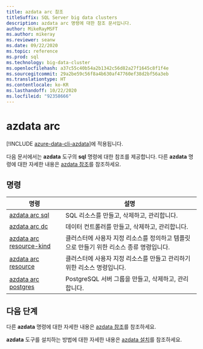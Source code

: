 ```yaml
---
title: azdata arc 참조
titleSuffix: SQL Server big data clusters
description: azdata arc 명령에 대한 참조 문서입니다.
author: MikeRayMSFT
ms.author: mikeray
ms.reviewer: seanw
ms.date: 09/22/2020
ms.topic: reference
ms.prod: sql
ms.technology: big-data-cluster
ms.openlocfilehash: a37c55c40b54a2b1342c56d82a27f1645c8f1f4e
ms.sourcegitcommit: 29a2be59c56f8a4b630af47760ef38d2bf56a3eb
ms.translationtype: HT
ms.contentlocale: ko-KR
ms.lasthandoff: 10/22/2020
ms.locfileid: "92358666"
---
```

# <a name="azdata-arc"></a>azdata arc

[!INCLUDE [azure-data-cli-azdata](../../includes/azure-data-cli-azdata.md)]에 적용됩니다.

다음 문서에서는 **azdata** 도구의 **sql** 명령에 대한 참조를 제공합니다. 다른 **azdata** 명령에 대한 자세한 내용은 [azdata 참조](reference-azdata.md)를 참조하세요.

## <a name="commands"></a>명령

|명령|설명|
| --- | --- |
[azdata arc sql](reference-azdata-arc-sql.md) | SQL 리소스를 만들고, 삭제하고, 관리합니다.
[azdata arc dc](reference-azdata-arc-dc.md) | 데이터 컨트롤러를 만들고, 삭제하고, 관리합니다.
[azdata arc resource-kind](reference-azdata-arc-resource-kind.md) | 클러스터에 사용자 지정 리소스를 정의하고 템플릿으로 만들기 위한 리소스 종류 명령입니다.
[azdata arc resource](reference-azdata-arc-resource.md) | 클러스터에 사용자 지정 리소스를 만들고 관리하기 위한 리소스 명령입니다.
[azdata arc postgres](reference-azdata-arc-postgres.md) | PostgreSQL 서버 그룹을 만들고, 삭제하고, 관리합니다.

## <a name="next-steps"></a>다음 단계

다른 **azdata** 명령에 대한 자세한 내용은 [azdata 참조](reference-azdata.md)를 참조하세요. 

**azdata** 도구를 설치하는 방법에 대한 자세한 내용은 [azdata 설치](..\install\deploy-install-azdata.md)를 참조하세요.

